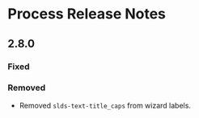 <!-- Release notes authoring guidelines: http://keepachangelog.com/ -->

# Process Release Notes

<!-- ## [Unreleased] -->

## 2.8.0

### Fixed

### Removed

- Removed `slds-text-title_caps` from wizard labels.
